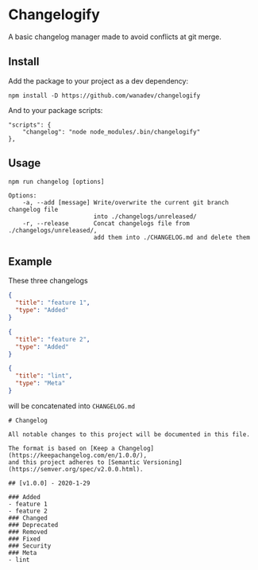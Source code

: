 # Changelogify

A basic changelog manager made to avoid conflicts at git merge.

## Install

Add the package to your project as a dev dependency:

    npm install -D https://github.com/wanadev/changelogify

And to your package scripts:

    "scripts": {
        "changelog": "node node_modules/.bin/changelogify"
    },

## Usage

    npm run changelog [options]

    Options: 
        -a, --add [message] Write/overwrite the current git branch changelog file 
                            into ./changelogs/unreleased/
        -r, --release       Concat changelogs file from ./changelogs/unreleased/,
                            add them into ./CHANGELOG.md and delete them

## Example

These three changelogs

```json
{
  "title": "feature 1",
  "type": "Added"
}
```

```json
{
  "title": "feature 2",
  "type": "Added"
}
```

```json
{
  "title": "lint",
  "type": "Meta"
}
```

will be concatenated into `CHANGELOG.md`

    # Changelog

    All notable changes to this project will be documented in this file.

    The format is based on [Keep a Changelog](https://keepachangelog.com/en/1.0.0/),
    and this project adheres to [Semantic Versioning](https://semver.org/spec/v2.0.0.html).

    ## [v1.0.0] - 2020-1-29

    ### Added
    - feature 1
    - feature 2
    ### Changed
    ### Deprecated
    ### Removed
    ### Fixed
    ### Security
    ### Meta
    - lint

